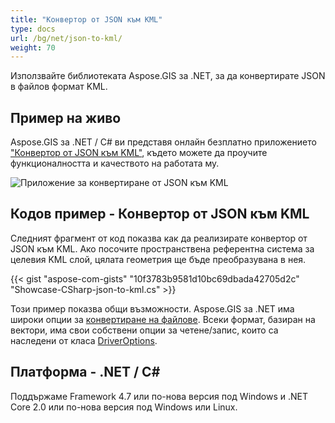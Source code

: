 ```yaml
---
title: "Конвертор от JSON към KML"
type: docs
url: /bg/net/json-to-kml/
weight: 70
---
```


Използвайте библиотеката Aspose.GIS за .NET, за да конвертирате JSON в файлов формат KML.

## **Пример на живо**

Aspose.GIS за .NET / C# ви представя онлайн безплатно приложението ["Конвертор от JSON към KML"](https://products.aspose.app/gis/conversion/json-to-kml), където можете да проучите функционалността и качеството на работата му.

![Приложение за конвертиране от JSON към KML](conversion.png)

## **Кодов пример - Конвертор от JSON към KML**

Следният фрагмент от код показва как да реализирате конвертор от JSON към KML. Ако посочите пространствена референтна система за целевия KML слой, цялата геометрия ще бъде преобразувана в нея. 

{{< gist "aspose-com-gists" "10f3783b9581d10bc69dbada42705d2c" "Showcase-CSharp-json-to-kml.cs" >}}

Този пример показва общи възможности. Aspose.GIS за .NET има широки опции за [конвертиране на файлове](https://docs.aspose.com/gis/net/vector-layers/). Всеки формат, базиран на вектори, има свои собствени опции за четене/запис, които са наследени от класа [DriverOptions](https://reference.aspose.com/gis/net/aspose.gis/driveroptions).

## **Платформа - .NET / C#**

Поддържаме Framework 4.7 или по-нова версия под Windows и .NET Core 2.0 или по-нова версия под Windows или Linux.
